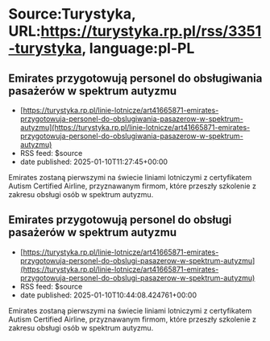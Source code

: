# Source:Turystyka, URL:https://turystyka.rp.pl/rss/3351-turystyka, language:pl-PL

## Emirates przygotowują personel do obsługiwania pasażerów w spektrum autyzmu
 - [https://turystyka.rp.pl/linie-lotnicze/art41665871-emirates-przygotowuja-personel-do-obslugiwania-pasazerow-w-spektrum-autyzmu](https://turystyka.rp.pl/linie-lotnicze/art41665871-emirates-przygotowuja-personel-do-obslugiwania-pasazerow-w-spektrum-autyzmu)
 - RSS feed: $source
 - date published: 2025-01-10T11:27:45+00:00

Emirates zostaną pierwszymi na świecie liniami lotniczymi z certyfikatem Autism Certified Airline, przyznawanym firmom, które przeszły szkolenie z zakresu obsługi osób w spektrum autyzmu.

## Emirates przygotowują personel do obsługi pasażerów w spektrum autyzmu
 - [https://turystyka.rp.pl/linie-lotnicze/art41665871-emirates-przygotowuja-personel-do-obslugi-pasazerow-w-spektrum-autyzmu](https://turystyka.rp.pl/linie-lotnicze/art41665871-emirates-przygotowuja-personel-do-obslugi-pasazerow-w-spektrum-autyzmu)
 - RSS feed: $source
 - date published: 2025-01-10T10:44:08.424761+00:00

Emirates zostaną pierwszymi na świecie liniami lotniczymi z certyfikatem Autism Certified Airline, przyznawanym firmom, które przeszły szkolenie z zakresu obsługi osób w spektrum autyzmu.

